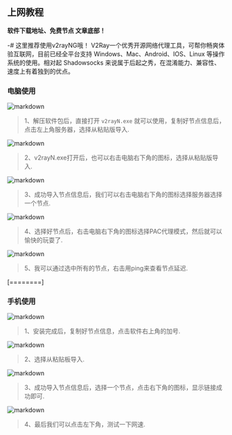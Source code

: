## 上网教程

**软件下载地址、免费节点 文章底部！**

-# 这里推荐使用v2rayNG哦！
V2Ray一个优秀开源网络代理工具，可帮你畅爽体验互联网，目前已经全平台支持 Windows、Mac、Android、IOS、Linux 等操作系统的使用。相对起 Shadowsocks 来说属于后起之秀，在混淆能力、兼容性、速度上有着独到的优点。

### 电脑使用
![markdown](https://cdn.honeyshaddock.fun/ng1.png "markdown")

> 1、解压软件包后，直接打开 `v2rayN.exe` 就可以使用，复制好节点信息后，点击左上角服务器，选择从粘贴版导入.


![markdown](https://cdn.honeyshaddock.fun/ng4.png "markdown")

> 2、v2rayN.exe打开后，也可以右击电脑右下角的图标，选择从粘贴版导入.


![markdown](https://cdn.honeyshaddock.fun/ng2.png "markdown")

> 3、成功导入节点信息后，我们可以右击电脑右下角的图标选择服务器选择一个节点.


![markdown](https://cdn.honeyshaddock.fun/ng3.png "markdown")

> 4、选择好节点后，右击电脑右下角的图标选择PAC代理模式，然后就可以愉快的玩耍了.


![markdown](https://cdn.honeyshaddock.fun/ng5.png "markdown")

> 5、我可以通过选中所有的节点，右击用ping来查看节点延迟.

[========]



### 手机使用
![markdown](https://cdn.honeyshaddock.fun/nga1.png "markdown")

> 1、安装完成后，复制好节点信息，点击软件右上角的加号.


![markdown](https://cdn.honeyshaddock.fun/nga2.png "markdown")

> 2、选择从粘贴板导入.


![markdown](https://cdn.honeyshaddock.fun/nga3.png "markdown")

> 3、成功导入节点信息后，选择一个节点，点击右下角的图标，显示链接成功即可.


![markdown](https://cdn.honeyshaddock.fun/nga4.png "markdown")

> 4、最后我们可以点击左下角，测试一下网速.
